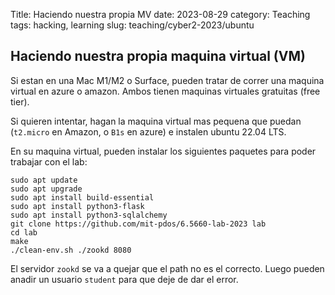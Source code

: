Title: Haciendo nuestra propia MV
date: 2023-08-29
category: Teaching
tags: hacking, learning
slug: teaching/cyber2-2023/ubuntu

## Haciendo nuestra propia maquina virtual (VM)

Si estan en una Mac M1/M2 o Surface, pueden tratar de correr una maquina virtual en azure o amazon. Ambos tienen maquinas virtuales gratuitas (free tier).

Si quieren intentar, hagan la maquina virtual mas pequena que puedan (`t2.micro` en Amazon, o `B1s` en azure) e instalen ubuntu 22.04 LTS.

En su maquina virtual, pueden instalar los siguientes paquetes para poder trabajar con el lab:

```{shell}
sudo apt update
sudo apt upgrade
sudo apt install build-essential
sudo apt install python3-flask
sudo apt install python3-sqlalchemy
git clone https://github.com/mit-pdos/6.5660-lab-2023 lab
cd lab
make
./clean-env.sh ./zookd 8080
```

El servidor `zookd` se va a quejar que el path no es el correcto. Luego pueden anadir un usuario `student` para que deje de dar el error.
